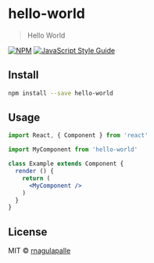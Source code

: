 # hello-world

> Hello World

[![NPM](https://img.shields.io/npm/v/hello-world.svg)](https://www.npmjs.com/package/hello-world) [![JavaScript Style Guide](https://img.shields.io/badge/code_style-standard-brightgreen.svg)](https://standardjs.com)

## Install

```bash
npm install --save hello-world
```

## Usage

```jsx
import React, { Component } from 'react'

import MyComponent from 'hello-world'

class Example extends Component {
  render () {
    return (
      <MyComponent />
    )
  }
}
```

## License

MIT © [rnagulapalle](https://github.com/rnagulapalle)
